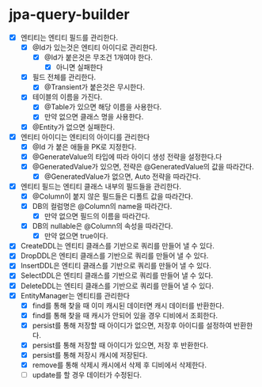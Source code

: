 # jpa-query-builder

- [X] 엔티티는 엔티티 필드를 관리한다.
    - [X] @Id가 있는것은 엔티티 아이디로 관리한다.
        - [X] @Id가 붙은것은 무조건 1개여야 한다.
            - [X] 아니면 실패한다
    - [X] 필드 전체를 관리한다.
        - [X] @Transient가 붙은것은 무시한다.
    - [X] 테이블의 이름을 가진다.
        - [X] @Table가 있으면 해당 이름을 사용한다.
        - [X] 만약 없으면 클래스 명을 사용한다.
    - [X] @Entity가 없으면 실패한다.
- [X] 엔티티 아이디는 엔티티의 아이디를 관리한다
    - [X] @Id 가 붙은 애들을 PK로 지정한다.
    - [X] @GenerateValue의 타입에 따라 아이디 생성 전략을 설정한다.다
    - [X] @GeneratedValue가 있으면, 전략은 @GeneratedValue의 값을 따라간다.
        - [X] @GeneratedValue가 없으면, Auto 전략을 따라간다.
- [X] 엔티티 필드는 엔티티 클래스 내부의 필드들을 관리한다.
    - [X] @Column이 붙지 않은 필드들은 디폴트 값을 따라간다.
    - [X] DB의 컬럼명은 @Column의 name을 따라간다.
        - [X] 만약 없으면 필드의 이름을 따라간다.
    - [X] DB의 nullable은 @Column의 속성을 따라간다.
        - [X] 만약 없으면 true이다.
- [X] CreateDDL는 엔티티 클래스를 기반으로 쿼리를 만들어 낼 수 있다.
- [X] DropDDL은 엔티티 클래스를 기반으로 쿼리를 만들어 낼 수 있다.
- [X] InsertDDL은 엔티티 클래스를 기반으로 쿼리를 만들어 낼 수 있다.
- [X] SelectDDL은 엔티티 클래스를 기반으로 쿼리를 만들어 낼 수 있다.
- [X] DeleteDDL는 엔티티 클래스를 기반으로 쿼리를 만들어 낼 수 있다.
- [X] EntityManager는 엔티티를 관리한다
  - [X] find를 통해 찾을 때 이미 캐시된 데이터면 캐시 데이터를 반환한다.
  - [X] find를 통해 찾을 때 캐시가 안되어 있을 경우 디비에서 조회한다.
  - [X] persist를 통해 저장할 때 아이디가 없으면, 저장후 아이디를 설정하여 반환한다.
  - [X] persist를 통해 저장할 때 아이디가 있으면, 저장 후 반환한다.
  - [X] persist를 통해 저장시 캐시에 저장된다.
  - [X] remove를 통해 삭제시 캐시에서 삭제 후 디비에서 삭제한다.
  - [ ] update를 할 경우 데이터가 수정된다.